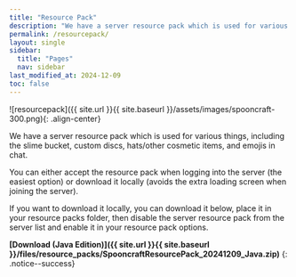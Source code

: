 ```yaml
---
title: "Resource Pack"
description: "We have a server resource pack which is used for various things, including the slime bucket, the spooncraft spoon and emojis in chat."
permalink: /resourcepack/
layout: single
sidebar:
  title: "Pages"
  nav: sidebar
last_modified_at: 2024-12-09
toc: false
---
```


![resourcepack]({{ site.url }}{{ site.baseurl }}/assets/images/spooncraft-300.png){: .align-center}

We have a server resource pack which is used for various things, including the slime bucket, custom discs, hats/other cosmetic items, and emojis in chat.

You can either accept the resource pack when logging into the server (the easiest option) or download it locally (avoids the extra loading screen when joining the server).

If you want to download it locally, you can download it below, place it in your resource packs folder, then disable the server resource pack from the server list and enable it in your resource pack options.


**[Download (Java Edition)]({{ site.url }}{{ site.baseurl }}/files/resource_packs/SpooncraftResourcePack_20241209_Java.zip)**
{: .notice--success}
